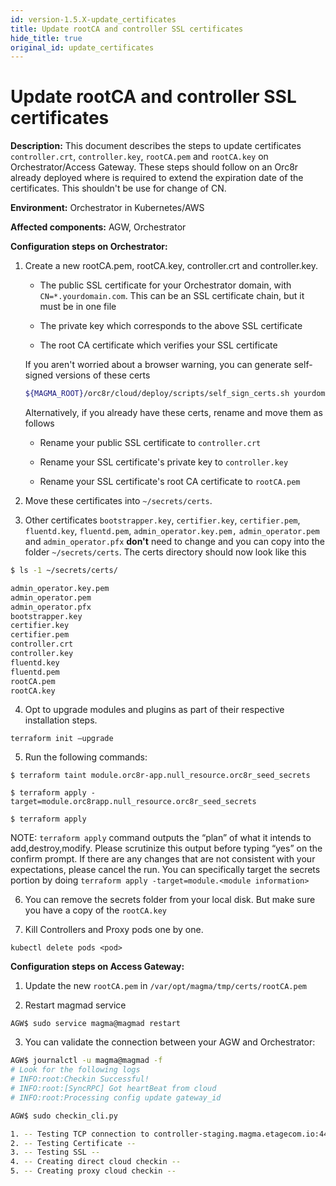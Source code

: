 ```yaml
---
id: version-1.5.X-update_certificates
title: Update rootCA and controller SSL certificates
hide_title: true
original_id: update_certificates
---
```

# Update rootCA and controller SSL certificates

**Description:** This document describes the steps to update certificates `controller.crt`, `controller.key`, `rootCA.pem` and `rootCA.key` on Orchestrator/Access Gateway. These steps should follow on an Orc8r already deployed where is required to extend the expiration date of the certificates. This shouldn't be use for change of CN.

**Environment:** Orchestrator in Kubernetes/AWS

**Affected components:** AGW, Orchestrator

**Configuration steps on Orchestrator:**


1. Create a new rootCA.pem, rootCA.key, controller.crt and controller.key.

    - The public SSL certificate for your Orchestrator domain,
    with `CN=*.yourdomain.com`. This can be an SSL certificate chain, but it must be
    in one file

    - The private key which corresponds to the above SSL certificate

    - The root CA certificate which verifies your SSL certificate

    If you aren't worried about a browser warning, you can generate self-signed
    versions of these certs

    ```bash
    ${MAGMA_ROOT}/orc8r/cloud/deploy/scripts/self_sign_certs.sh yourdomain.com
    ```

    Alternatively, if you already have these certs, rename and move them as follows

    - Rename your public SSL certificate to `controller.crt`

    - Rename your SSL certificate's private key to `controller.key`

    - Rename your SSL certificate's root CA certificate to `rootCA.pem`


2. Move these certificates into `~/secrets/certs`.

3. Other certificates `bootstrapper.key`, `certifier.key`, `certifier.pem`, `fluentd.key`, `fluentd.pem`, `admin_operator.key.pem,` `admin_operator.pem` and `admin_operator.pfx`  **don't** need to change and you can copy into the folder `~/secrets/certs`. The certs directory should now look like this

```bash
$ ls -1 ~/secrets/certs/

admin_operator.key.pem
admin_operator.pem
admin_operator.pfx
bootstrapper.key
certifier.key
certifier.pem
controller.crt
controller.key
fluentd.key
fluentd.pem
rootCA.pem
rootCA.key
```


4. Opt to upgrade modules and plugins as part of their respective installation steps.

`terraform init –upgrade`

5. Run the following commands:

`$ terraform taint module.orc8r-app.null_resource.orc8r_seed_secrets`

`$ terraform apply -target=module.orc8rapp.null_resource.orc8r_seed_secrets`

`$ terraform apply`


NOTE: `terraform apply` command outputs the “plan” of what it intends to add,destroy,modify. Please scrutinize this output before typing “yes” on the confirm prompt. If there are any changes that are not consistent with your expectations, please cancel the run. You can specifically target the secrets portion by doing `terraform apply -target=module.<module information>`

6. You can remove the secrets folder from your local disk. But make sure you have a copy of the `rootCA.key`

7. Kill Controllers and Proxy pods one by one.

`kubectl delete pods <pod>`

**Configuration steps on Access Gateway:**

1. Update the new `rootCA.pem` in `/var/opt/magma/tmp/certs/rootCA.pem`

2. Restart magmad service

`AGW$ sudo service magma@magmad restart`

3. You can validate the connection between your AGW and Orchestrator:

```bash
AGW$ journalctl -u magma@magmad -f
# Look for the following logs
# INFO:root:Checkin Successful!
# INFO:root:[SyncRPC] Got heartBeat from cloud
# INFO:root:Processing config update gateway_id

AGW$ sudo checkin_cli.py

1. -- Testing TCP connection to controller-staging.magma.etagecom.io:443 --
2. -- Testing Certificate --
3. -- Testing SSL --
4. -- Creating direct cloud checkin --
5. -- Creating proxy cloud checkin --
```
